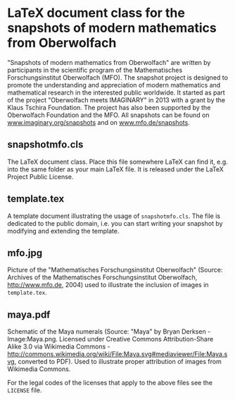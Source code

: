 LaTeX document class for the snapshots of modern mathematics from Oberwolfach
=============================================================================

"Snapshots of modern mathematics from Oberwolfach" are written by participants in
the scientific program of the Mathematisches Forschungsinstitut Oberwolfach (MFO).
The snapshot project is designed to promote the understanding and appreciation
of modern mathematics and mathematical research in the interested public worldwide.
It started as part of the project "Oberwolfach meets IMAGINARY" in 2013 with a
grant by the Klaus Tschira Foundation. The project has also been supported by the
Oberwolfach Foundation and the MFO. All snapshots can be found on
www.imaginary.org/snapshots and on www.mfo.de/snapshots.

snapshotmfo.cls
---------------

The LaTeX document class. Place this file somewhere LaTeX can find it, e.g. into
the same folder as your main LaTeX file. It is released under the LaTeX Project
Public License.

template.tex
------------

A template document illustrating the usage of `snapshotmfo.cls`. The file is
dedicated to the public domain, i.e. you can start writing your snapshot by
modifying and extending the template.

mfo.jpg
-------

Picture of the "Mathematisches Forschungsinstitut Oberwolfach" (Source: Archives
of the Mathematisches Forschungsinstitut Oberwolfach, http://www.mfo.de, 2004)
used to illustrate the inclusion of images in `template.tex`.

maya.pdf
--------

Schematic of the Maya numerals (Source: "Maya" by Bryan Derksen - Image:Maya.png.
Licensed under Creative Commons Attribution-Share Alike 3.0 via Wikimedia
Commons - http://commons.wikimedia.org/wiki/File:Maya.svg#mediaviewer/File:Maya.svg,
converted to PDF). Used to illustrate proper attribution of images from Wikimedia
Commons.


For the legal codes of the licenses that apply to the above files see the `LICENSE` file.
